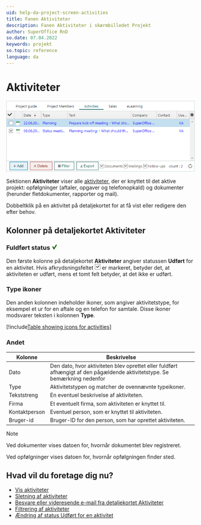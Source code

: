 ```yaml
---
uid: help-da-project-screen-activities
title: Fanen Aktiviteter
description: Fanen Aktiviteter i skærmbilledet Projekt
author: SuperOffice RnD
so.date: 07.04.2022
keywords: projekt
so.topic: reference
language: da
---
```


# Aktiviteter

![Sektionen Projektguideaktiviteter -screenshot][img1]

Sektionen **Aktiviteter** viser alle [aktiviteter][1], der er knyttet til det aktive projekt: opfølgninger (aftaler, opgaver og telefonopkald) og dokumenter (herunder fletdokumenter, rapporter og mail).

Dobbeltklik på en aktivitet på detaljekortet for at få vist eller redigere den efter behov.

## Kolonner på detaljekortet Aktiviteter

### Fuldført status ![ikon][img3]

Den første kolonne på detaljekortet **Aktiviteter** angiver statussen **Udført** for en aktivitet. Hvis afkrydsningsfeltet ![ikon][img2] er markeret, betyder det, at aktiviteten er udført, mens et tomt felt betyder, at det ikke er udført.

### Type ikoner

Den anden kolonnen indeholder ikoner, som angiver aktivitetstype, for eksempel et ur for en aftale og en telefon for samtale. Disse ikoner modsvarer teksten i kolonnen **Type**.

[!include[Table showing icons for activities](../../../learn/includes/table-activity-icons.md)]

### Andet

| Kolonne | Beskrivelse |
|---|---|
| Dato | Den dato, hvor aktiviteten blev oprettet eller fuldført afhængigt af den pågældende aktivitetstype. Se bemærkning nedenfor |
| Type | Aktivitetstypen og matcher de ovennævnte typeikoner. |
| Tekststreng | En eventuel beskrivelse af aktiviteten. |
| Firma | Et eventuelt firma, som aktiviteten er knyttet til. |
| Kontaktperson | Eventuel person, som er knyttet til aktiviteten. |
| Bruger-id | Bruger-ID for den person, som har oprettet aktiviteten. |

> [!NOTE]
> Ved dokumenter vises datoen for, hvornår dokumentet blev registreret.
>
> Ved opfølgninger vises datoen for, hvornår opfølgningen finder sted.

## Hvad vil du foretage dig nu?

* [Vis aktiviteter][3]
* [Sletning af aktiviteter][4]
* [Besvare eller videresende e-mail fra detaljekortet Aktiviteter][5]
* [Filtrering af aktiviteter][7]
* [Ændring af status Udført for en aktivitet][2]

<!-- Referenced links -->
[1]: ../../../learn/activity/index.md
[2]: ../../../diary/learn/change-completed-status.md
[3]: ../../../learn/activity/view-activities.md
[4]: ../../../learn/activity/delete-activities-contact.md
[5]: ../../../learn/activity/send-email.md
[7]: ../../../learn/section-tabs/filter.md

<!-- Referenced images -->
[img1]: ../../../../media/loc/en/project/project-activities.png
[img2]: ../../../../media/icons/check.png
[img3]: ../../../../media/icons/sale-sold-details.png
